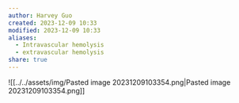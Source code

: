 ```yaml
---
author: Harvey Guo
created: 2023-12-09 10:33
modified: 2023-12-09 10:33
aliases:
  - Intravascular hemolysis
  - extravascular hemolysis
share: true
---
```

![[../../assets/img/Pasted image 20231209103354.png|Pasted image 20231209103354.png]]
